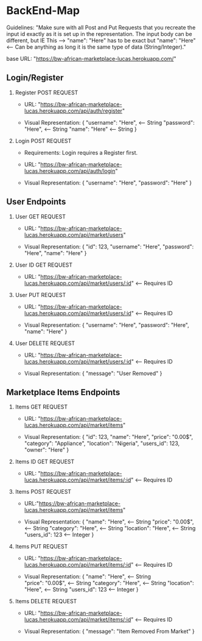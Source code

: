 # BackEnd-Map

Guidelines: "Make sure with all Post and Put Requests that you recreate the input id exactly as it is set up in the representation. The input body can be different, but IE This --> "name": "Here" has to be exact but "name": "Here" <-- Can be anything as long it is the same type of data (String/Integer)."

base URL: "https://bw-african-marketplace-lucas.herokuapp.com/"

## Login/Register

1. Register POST REQUEST
    - URL: "https://bw-african-marketplace-lucas.herokuapp.com/api/auth/register"
    
    - Visual Representation: 
    {
        "username": "Here", <-- String
        "password": "Here", <-- String
        "name": "Here" <-- String
    }

2. Login POST REQUEST
    - Requirements: Login requires a Register first.

    - URL: "https://bw-african-marketplace-lucas.herokuapp.com/api/auth/login"
    
    - Visual Representation: 
    {
        "username": "Here",
        "password": "Here"
    }

## User Endpoints

1. User GET REQUEST
    - URL: "https://bw-african-marketplace-lucas.herokuapp.com/api/market/users"

    - Visual Representation: 
    {
        "id": 123,
        "username": "Here",
        "password": "Here",
        "name": "Here"
    }

2. User ID GET REQUEST
    - URL: "https://bw-african-marketplace-lucas.herokuapp.com/api/market/users/:id" <-- Requires ID

3. User PUT REQUEST
    - URL: "https://bw-african-marketplace-lucas.herokuapp.com/api/market/users/:id" <-- Requires ID
    
    - Visual Representation: 
    {
        "username": "Here",
        "password": "Here",
        "name": "Here"
    }

4. User DELETE REQUEST
    - URL: "https://bw-african-marketplace-lucas.herokuapp.com/api/market/users/:id" <-- Requires ID

    - Visual Representation: 
    {
        "message": "User Removed"
    }

## Marketplace Items Endpoints

1. Items GET REQUEST
    - URL: "https://bw-african-marketplace-lucas.herokuapp.com/api/market/items"

    - Visual Representation: 
    {
        "id": 123,
        "name": "Here",
        "price": "0.00$",
        "category": "Appliance",
        "location": "Nigeria",
        "users_id": 123,
        "owner": "Here"
    }

2. Items ID GET REQUEST
    - URL: "https://bw-african-marketplace-lucas.herokuapp.com/api/market/items/:id" <-- Requires ID

3. Items POST REQUEST
    - URL:"https://bw-african-marketplace-lucas.herokuapp.com/api/market/items"

    - Visual Representation: 
    {
        "name": "Here", <-- String
        "price": "0.00$", <-- String
        "category": "Here", <-- String
        "location": "Here", <-- String
        "users_id": 123 <-- Integer
    }

4. Items PUT REQUEST
    - URL: "https://bw-african-marketplace-lucas.herokuapp.com/api/market/items/:id" <-- Requires ID

    - Visual Representation: 
    {
        "name": "Here", <-- String  
        "price": "0.00$", <-- String
        "category": "Here", <-- String
        "location": "Here", <-- String
        "users_id": 123 <-- Integer
    }

5. Items DELETE REQUEST
    - URL: "https://bw-african-marketplace-lucas.herokuapp.com/api/market/items/:id" <-- Requires ID

    - Visual Representation: 
    {
        "message": "Item Removed From Market"
    }
